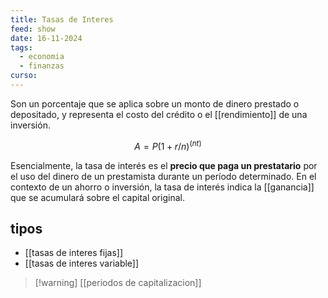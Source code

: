 ```yaml
---
title: Tasas de Interes
feed: show
date: 16-11-2024
tags:
  - economia
  - finanzas
curso:
---
```

Son un porcentaje que se aplica sobre un monto de dinero prestado o depositado, y representa el costo del crédito o el [[rendimiento]] de una inversión. 

$$A = P(1+r/n)^(n t)$$

Esencialmente, la tasa de interés es el **precio que paga un prestatario** por el uso del dinero de un prestamista durante un período determinado. En el contexto de un ahorro o inversión, la tasa de interés indica la [[ganancia]] que se acumulará sobre el capital original.

## tipos
- [[tasas de interes fijas]]
- [[tasas de interes variable]]

>[!warning] [[periodos de capitalizacion]]

